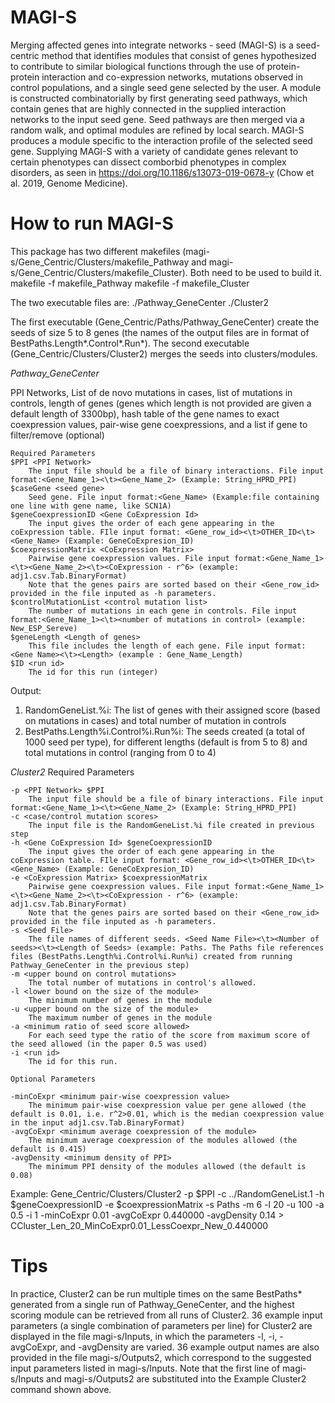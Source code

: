 # MAGI-S
Merging affected genes into integrate networks - seed (MAGI-S) is a seed-centric method that identifies modules that consist of genes hypothesized to contribute to similar biological functions through the use of protein-protein interaction and co-expression networks, mutations observed in control populations, and a single seed gene selected by the user. A module is constructed combinatorially by first generating seed pathways, which contain genes that are highly connected in the supplied interaction networks to the input seed gene. Seed pathways are then merged via a random walk, and optimal modules are refined by local search. MAGI-S produces a module specific to the interaction profile of the selected seed gene. Supplying MAGI-S with a variety of candidate genes relevant to certain phenotypes can dissect comborbid phenotypes in complex disorders, as seen in https://doi.org/10.1186/s13073-019-0678-y (Chow et al. 2019, Genome Medicine).


# How to run MAGI-S
This package has two different makefiles (magi-s/Gene_Centric/Clusters/makefile_Pathway and magi-s/Gene_Centric/Clusters/makefile_Cluster). Both need to be used to build it. 
makefile -f makefile_Pathway
makefile -f makefile_Cluster

The two executable files are:
./Pathway_GeneCenter
./Cluster2

The first executable (Gene_Centric/Paths/Pathway_GeneCenter) create the seeds of size 5 to 8 genes (the names of the output files are in format of BestPaths.Length*.Control*.Run*).
The second executable (Gene_Centric/Clusters/Cluster2) merges the seeds into clusters/modules.

*Pathway_GeneCenter*

PPI Networks, List of de novo mutations in cases, list of mutations in controls, length of genes (genes which length is not provided are given a default length of 3300bp), hash table of the gene names to exact coexpression values, pair-wise gene coexpressions, and a list if gene to filter/remove (optional)

	Required Parameters 
	$PPI <PPI Network> 
		The input file should be a file of binary interactions. File input format:<Gene_Name_1><\t><Gene_Name_2> (Example: String_HPRD_PPI) 
	$caseGene <seed gene>
		Seed gene. File input format:<Gene_Name> (Example:file containing one line with gene name, like SCN1A) 
	$geneCoexpressionID <Gene CoExpression Id>
		The input gives the order of each gene appearing in the coExpression table. FIle input format: <Gene_row_id><\t>OTHER_ID<\t><Gene_Name> (Example: GeneCoExpresion_ID)
	$coexpressionMatrix <CoExpression Matrix>
		Pairwise gene coexpression values. File input format:<Gene_Name_1><\t><Gene_Name_2><\t><CoExpression - r^6> (example: adj1.csv.Tab.BinaryFormat)
		Note that the genes pairs are sorted based on their <Gene_row_id> provided in the file inputed as -h parameters. 
	$controlMutationList <control mutation list>
		The number of mutations in each gene in controls. File input format:<Gene_Name_1><\t><number of mutations in control> (example: New_ESP_Sereve)
	$geneLength <Length of genes>
		This file includes the length of each gene. File input format:<Gene Name><\t><Length> (example : Gene_Name_Length)
	$ID <run id>
		The id for this run (integer)
	
Output:
1) RandomGeneList.%i: The list of genes with their assigned score (based on mutations in cases) and total number of mutation in controls 
2) BestPaths.Length%i.Control%i.Run%i: The seeds created (a total of 1000 seed per type), for different lengths (default is from 5 to 8) and total mutations in control (ranging from 0 to 4)


*Cluster2*
	Required Parameters

	-p <PPI Network> $PPI
		The input file should be a file of binary interactions. File input format:<Gene_Name_1><\t><Gene_Name_2> (Example: String_HPRD_PPI)
	-c <case/control mutation scores>
		The input file is the RandomGeneList.%i file created in previous step
	-h <Gene CoExpression Id> $geneCoexpressionID
 		The input gives the order of each gene appearing in the coExpression table. FIle input format: <Gene_row_id><\t>OTHER_ID<\t><Gene_Name> (Example: GeneCoExpresion_ID)
	-e <CoExpression Matrix> $coexpressionMatrix
		Pairwise gene coexpression values. File input format:<Gene_Name_1><\t><Gene_Name_2><\t><CoExpression - r^6> (example: adj1.csv.Tab.BinaryFormat)
		Note that the genes pairs are sorted based on their <Gene_row_id> provided in the file inputed as -h parameters.
	-s <Seed File> 
		The file names of different seeds. <Seed Name File><\t><Number of seeds><\t><Length of Seeds> (example: Paths. The Paths file references files (BestPaths.Length%i.Control%i.Run%i) created from running Pathway_GeneCenter in the previous step)
	-m <upper bound on control mutations>
		The total number of mutations in control's allowed. 
	-l <lower bound on the size of the module>
		The minimum number of genes in the module 
	-u <upper bound on the size of the module>
		The maximum number of genes in the module
	-a <minimum ratio of seed score allowed>
		For each seed type the ratio of the score from maximum score of the seed allowed (in the paper 0.5 was used)
	-i <run id>  
		The id for this run.

	Optional Parameters
	
	-minCoExpr <minimum pair-wise coexpression value>
		The minimum pair-wise coexpression value per gene allowed (the default is 0.01, i.e. r^2>0.01, which is the median coexpression value in the input adj1.csv.Tab.BinaryFormat)
	-avgCoExpr <minimum average coexpression of the module>
		The minimum average coexpression of the modules allowed (the default is 0.415)
	-avgDensity <minimum density of PPI>
		The minimum PPI density of the modules allowed (the default is 0.08)

Example: 
Gene_Centric/Clusters/Cluster2 -p $PPI -c ../RandomGeneList.1 -h $geneCoexpressionID -e $coexpressionMatrix -s Paths -m 6 -l 20 -u 100 -a 0.5 -i 1 -minCoExpr 0.01 -avgCoExpr 0.440000 -avgDensity 0.14 > CCluster_Len_20_MinCoExpr0.01_LessCoexpr_New_0.440000

# Tips
In practice, Cluster2 can be run multiple times on the same BestPaths* generated from a single run of Pathway_GeneCenter, and the highest scoring module can be retrieved from all runs of Cluster2. 
36 example input parameters (a single combination of parameters per line) for Cluster2 are displayed in the file magi-s/Inputs, in which the parameters -l, -i, -avgCoExpr, and -avgDensity are varied. 36 example output names are also provided in the file magi-s/Outputs2, which correspond to the suggested input parameters listed in magi-s/Inputs. Note that the first line of magi-s/Inputs and magi-s/Outputs2 are substituted into the Example Cluster2 command shown above. 
